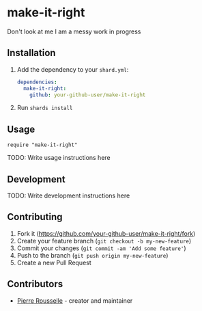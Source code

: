 # make-it-right

Don't look at me I am a messy work in progress

## Installation

1. Add the dependency to your `shard.yml`:

   ```yaml
   dependencies:
     make-it-right:
       github: your-github-user/make-it-right
   ```

2. Run `shards install`

## Usage

```crystal
require "make-it-right"
```

TODO: Write usage instructions here

## Development

TODO: Write development instructions here

## Contributing

1. Fork it (<https://github.com/your-github-user/make-it-right/fork>)
2. Create your feature branch (`git checkout -b my-new-feature`)
3. Commit your changes (`git commit -am 'Add some feature'`)
4. Push to the branch (`git push origin my-new-feature`)
5. Create a new Pull Request

## Contributors

- [Pierre Rousselle](https://github.com/your-github-user) - creator and maintainer
